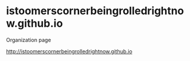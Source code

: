# istoomerscornerbeingrolledrightnow.github.io
Organization page

<http://istoomerscornerbeingrolledrightnow.github.io>
